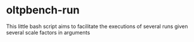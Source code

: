 # oltpbench-run
This little bash script aims to facilitate the executions of several runs given several scale factors in arguments
